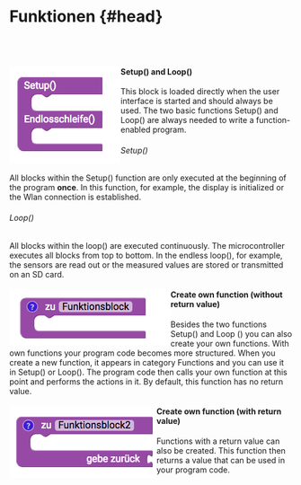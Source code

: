 # Funktionen {#head}

<div class="description"></div>
<div class="line">
    <br>
    <br>
</div>

<div class="container">
    <div class="row">
        <div class="col-md">
            <img src="../pictures/blocks/functions/functions-0.png" alt="block" align="left">
        </div>
        <div class="col-md">
            <h4>Setup() and Loop()</h4>
            This block is loaded directly when the user interface is started and should always be used. The two basic functions Setup() and Loop() are always needed to write a function-enabled program. 
            <h6>Setup()</h6>
            All blocks within the Setup() function are only executed at the beginning of the program <b>once</b>. In this function, for example, the display is initialized or the Wlan connection is established.
            <h6>Loop()</h6>
            All blocks within the loop() are executed continuously. The microcontroller executes all blocks from top to bottom. In the endless loop(), for example, the sensors are read out or the measured values are stored or transmitted on an SD card. 
        </div>
    </div>
</div>

<div class="line"></div>

<div class="container">
    <div class="row">
        <div class="col-md">
            <img src="../pictures/blocks/functions/functions-1.png" alt="block" align="left">
        </div>
        <div class="col-md">
            <h4>Create own function (without return value)</h4>
            Besides the two functions Setup() and Loop () you can also create your own functions. With own functions your program code becomes more structured. When you create a new function, it appears in category Functions and you can use it in Setup() or Loop(). The program code then calls your own function at this point and performs the actions in it. By default, this function has no return value.
        </div>
    </div>
</div>

<div class="container">
    <div class="row">
        <div class="col-md">
            <img src="../pictures/blocks/functions/functions-2.png" alt="block" align="left">
        </div>
        <div class="col-md">
            <h4>Create own function (with return value)</h4>
            Functions with a return value can also be created. This function then returns a value that can be used in your program code. 
        </div>
    </div>
</div>

<div class="line"></div>



